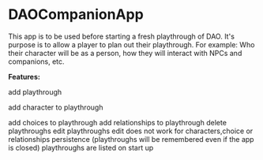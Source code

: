 # DAOCompanionApp
 
This app is to be used before starting a fresh playthrough of DAO. It's purpose is to allow a player to plan out their playthrough. For example: Who their character will be as a person, how they will interact with NPCs and companions, etc.

<b>Features:</b>
 <p>add playthrough</p>
     <p>add character to playthrough</p>
     add choices to playthrough
     add relationships to playthrough
 delete playthroughs
 edit playthroughs
     edit does not work for characters,choice or relationships
 persistence (playthroughs will be remembered even if the app is closed)
 playthroughs are listed on start up
